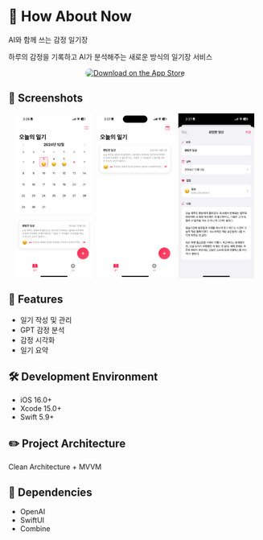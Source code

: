 # 📝 How About Now
AI와 함께 쓰는 감정 일기장

하루의 감정을 기록하고 AI가 분석해주는 새로운 방식의 일기장 서비스

<p align="center">
  <a href="[앱스토어 링크]">
    <img src="https://tools.applemediaservices.com/api/badges/download-on-the-app-store/black/ko-kr?size=250x83&amp;releaseDate=1704844800" alt="Download on the App Store" style="border-radius: 13px; width: 250px; height: 83px;">
  </a>
</p>

## 📱 Screenshots
<div style="display: flex; justify-content: center; gap: 10px;">
  <img src="Docs/images/DiaryCalendar.PNG" width="30%" />
  <img src="Docs/images/DiaryList.PNG" width="30%" />
  <img src="Docs/images/DiiaryEditor.PNG" width="30%" />
</div>

## 📱 Features
- 일기 작성 및 관리
- GPT 감정 분석
- 감정 시각화
- 일기 요약

## 🛠 Development Environment
- iOS 16.0+
- Xcode 15.0+
- Swift 5.9+

## ✏️ Project Architecture
Clean Architecture + MVVM

## 🎁 Dependencies
- OpenAI
- SwiftUI
- Combine
